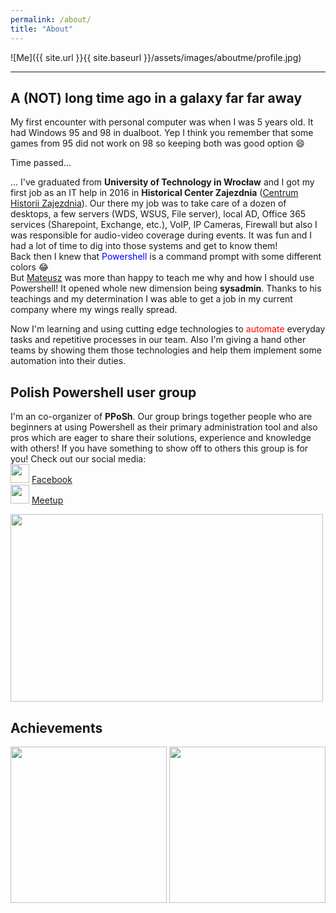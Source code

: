```yaml
---
permalink: /about/
title: "About"
---
```


![Me]({{ site.url }}{{ site.baseurl }}/assets/images/aboutme/profile.jpg)

---

## A (NOT) long time ago in a galaxy far far away

My first encounter with personal computer was when I was 5 years old. It had Windows 95 and 98 in dualboot. Yep I think you remember that some games from 95 did not work on 98 so keeping both was good option 😄

Time passed... 

... I've graduated from **University of Technology in Wrocław** and I got my first job as an IT help in 2016 in **Historical Center Zajezdnia** ([Centrum Historii Zajezdnia](https://www.zajezdnia.org)). Our there my job was to take care of a dozen of desktops, a few servers (WDS, WSUS, File server), local AD, Office 365 services (Sharepoint, Exchange, etc.), VoIP, IP Cameras, Firewall but also I was responsible for audio-video coverage during events. It was fun and I had a lot of time to dig into those systems and get to know them! <br>Back then I knew that <span style="color:blue">Powershell</span> is a command prompt with some different colors 😂<br>
But [Mateusz](https://www.mczerniawski.pl) was more than happy to teach me why and how I should use Powershell! It opened whole new dimension being **sysadmin**. Thanks to his teachings and my determination I was able to get a job in my current company where my wings really spread.

Now I'm learning and using cutting edge technologies to <span style="color:red">automate</span> everyday tasks and repetitive processes in our team. Also I'm giving a hand other teams by showing them those technologies and help them implement some automation into their duties.

## Polish Powershell user group

I'm an co-organizer of **PPoSh**. Our group brings together people who are beginners at using Powershell as their primary administration tool and also pros which are eager to share their solutions, experience and knowledge with others! If you have something to show off to others this group is for you! Check out our social media:<br>
<img src="https://image.flaticon.com/icons/svg/124/124010.svg" width="30" height="30"> [Facebook](https://www.facebook.com/PPoShGroup)<br>
<img src="https://image.flaticon.com/icons/svg/2111/2111520.svg" width="30" height="30"> [Meetup](https://www.meetup.com/Polish-PowerShell-Group-PPoSh/)


<img src="{{ site.url }}{{ site.baseurl }}/assets/images/aboutme/pposh_trans.png" width="500" height="300">

## Achievements

<img src="{{ site.url }}{{ site.baseurl }}/assets/images/aboutme/microsoft365-fundamentals-600x600.png" width="250" height="250">
<img src="{{ site.url }}{{ site.baseurl }}/assets/images/aboutme/Exam-OEM-Manufacturing.png" width="250" height="250">

